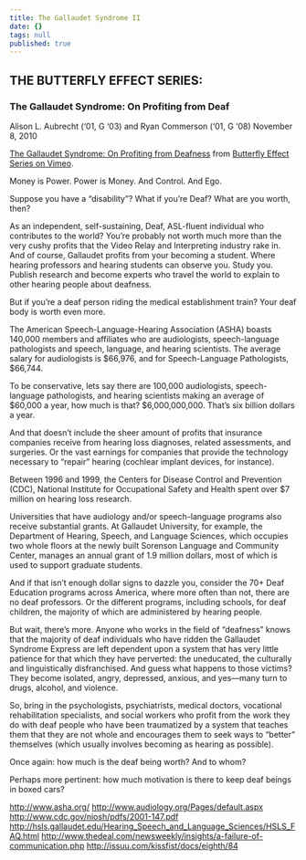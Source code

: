 ```yaml
---
title: The Gallaudet Syndrome II
date: {}
tags: null
published: true
---
```


## THE BUTTERFLY EFFECT SERIES:
### The Gallaudet Syndrome: On Profiting from Deaf
Alison L. Aubrecht (‘01, G ‘03) and Ryan Commerson (‘01, G ‘08)
November 8, 2010

[The Gallaudet Syndrome: On Profiting from Deafness](http://vimeo.com/18728268) from [Butterfly Effect Series on Vimeo](http://vimeo.com/user5480741).

Money is Power. Power is Money. And Control. And Ego.

Suppose you have a “disability”? What if you’re Deaf? What are you worth, then?

As an independent, self-sustaining, Deaf, ASL-fluent individual who contributes to the world? You’re probably not worth much more than the very cushy profits that the Video Relay and Interpreting industry rake in. And of course, Gallaudet profits from your becoming a student. Where hearing professors and hearing students can observe you. Study you. Publish research and become experts who travel the world to explain to other hearing people about deafness.

But if you’re a deaf person riding the medical establishment train? Your deaf body is worth even more.

The American Speech-Language-Hearing Association (ASHA) boasts 140,000 members and affiliates who are audiologists, speech-language pathologists and speech, language, and hearing scientists. The average salary for audiologists is $66,976, and for Speech-Language Pathologists, $66,744.

To be conservative, lets say there are 100,000 audiologists, speech-language pathologists, and hearing scientists making an average of $60,000 a year, how much is that? $6,000,000,000. That’s six billion dollars a year.

And that doesn’t include the sheer amount of profits that insurance companies receive from hearing loss diagnoses, related assessments, and surgeries. Or the vast earnings for companies that provide the technology necessary to “repair” hearing (cochlear implant devices, for instance).

Between 1996 and 1999, the Centers for Disease Control and Prevention (CDC), National Institute for Occupational Safety and Health spent over $7 million on hearing loss research.

Universities that have audiology and/or speech-language programs also receive substantial grants. At Gallaudet University, for example, the Department of Hearing, Speech, and Language Sciences, which occupies two whole floors at the newly built Sorenson Language and Community Center, manages an annual grant of 1.9 million dollars, most of which is used to support graduate students.

And if that isn’t enough dollar signs to dazzle you, consider the 70+ Deaf Education programs across America, where more often than not, there are no deaf professors. Or the different programs, including schools, for deaf children, the majority of which are administered by hearing people.

But wait, there’s more. Anyone who works in the field of “deafness” knows that the majority of deaf individuals who have ridden the Gallaudet Syndrome Express are left dependent upon a system that has very little patience for that which they have perverted: the uneducated, the culturally and linguistically disfranchised. And guess what happens to those victims? They become isolated, angry, depressed, anxious, and yes—many turn to drugs, alcohol, and violence.

So, bring in the psychologists, psychiatrists, medical doctors, vocational rehabilitation specialists, and social workers who profit from the work they do with deaf people who have been traumatized by a system that teaches them that they are not whole and encourages them to seek ways to “better” themselves (which usually involves becoming as hearing as possible).

Once again: how much is the deaf being worth? And to whom?

Perhaps more pertinent: how much motivation is there to keep deaf beings in boxed cars?


http://www.asha.org/
http://www.audiology.org/Pages/default.aspx
http://www.cdc.gov/niosh/pdfs/2001-147.pdf http://hsls.gallaudet.edu/Hearing_Speech_and_Language_Sciences/HSLS_FAQ.html
http://www.thedeal.com/newsweekly/insights/a-failure-of-communication.php
http://issuu.com/kissfist/docs/eighth/84